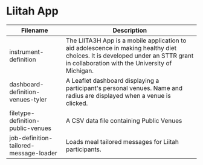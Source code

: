 # Liitah App

| Filename | Description |
| --- | --- |
| instrument-definition | The LIITA3H App is a mobile application to aid adolescence in making healthy diet choices.  It is developed under an STTR grant in collaboration with the University of Michigan. |
| dashboard-definition-venues-tyler | A Leaflet dashboard displaying a participant's personal venues. Name and radius are displayed when a venue is clicked. |
| filetype-definition-public-venues | A CSV data file containing Public Venues |
| job-definition-tailored-message-loader | Loads meal tailored messages for Liitah participants. |